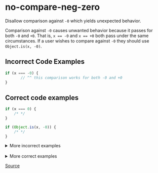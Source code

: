 <!--
 generated docs file, do not edit by hand, see xtask/docgen 
-->
# no-compare-neg-zero

Disallow comparison against `-0` which yields unexpected behavior.

Comparison against `-0` causes unwanted behavior because it passes for both `-0` and `+0`.
That is, `x == -0` and `x == +0` both pass under the same circumstances. If a user wishes
to compare against `-0` they should use `Object.is(x, -0)`.

## Incorrect Code Examples

```js
if (x === -0) {
       // ^^ this comparison works for both -0 and +0
}
```

## Correct code examples

```js
if (x === 0) {
    /* */
}
```

```js
if (Object.is(x, -0)) {
    /* */
}
```

<details>
 <summary> More incorrect examples </summary>

```js
x == -0
```

```js
x != -0
```

```js
x === -0
```

```js
-0 === -0
```

```js
-0 == x
```

```js
-0 >= 1
```

```js
x < -0
```

```js
x !== -0
```
</details><br>
<details>
 <summary> More correct examples </summary>

```js
x === 0
```

```js
0 === 0
```

```js
Object.is(x, -0)
```
</details>

[Source](../../../rslint_core/src/groups/errors/no_compare_neg_zero.rs)